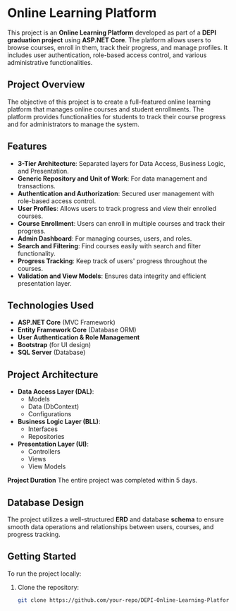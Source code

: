 # Online Learning Platform

This project is an **Online Learning Platform** developed as part of a **DEPI graduation project** using **ASP.NET Core**. The platform allows users to browse courses, enroll in them, track their progress, and manage profiles. It includes user authentication, role-based access control, and various administrative functionalities.

## Project Overview
The objective of this project is to create a full-featured online learning platform that manages online courses and student enrollments. The platform provides functionalities for students to track their course progress and for administrators to manage the system.

## Features
- **3-Tier Architecture**: Separated layers for Data Access, Business Logic, and Presentation.
- **Generic Repository and Unit of Work**: For data management and transactions.
- **Authentication and Authorization**: Secured user management with role-based access control.
- **User Profiles**: Allows users to track progress and view their enrolled courses.
- **Course Enrollment**: Users can enroll in multiple courses and track their progress.
- **Admin Dashboard**: For managing courses, users, and roles.
- **Search and Filtering**: Find courses easily with search and filter functionality.
- **Progress Tracking**: Keep track of users' progress throughout the courses.
- **Validation and View Models**: Ensures data integrity and efficient presentation layer.

## Technologies Used
- **ASP.NET Core** (MVC Framework)
- **Entity Framework Core** (Database ORM)
- **User Authentication & Role Management**
- **Bootstrap** (for UI design)
- **SQL Server** (Database)

## Project Architecture
- **Data Access Layer (DAL)**: 
  - Models
  - Data (DbContext)
  - Configurations
- **Business Logic Layer (BLL)**:
  - Interfaces
  - Repositories
- **Presentation Layer (UI)**:
  - Controllers
  - Views
  - View Models


**Project Duration**
The entire project was completed within 5 days.

## Database Design
The project utilizes a well-structured **ERD** and database **schema** to ensure smooth data operations and relationships between users, courses, and progress tracking.

## Getting Started
To run the project locally:

1. Clone the repository:
   ```bash
   git clone https://github.com/your-repo/DEPI-Online-Learning-Platform.git

